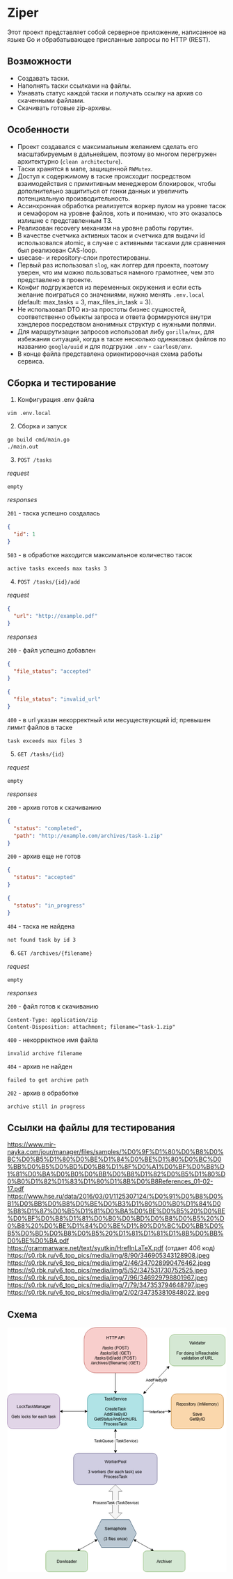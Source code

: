 # Ziper

Этот проект представляет собой серверное приложение, написанное на языке Go и обрабатывающее присланные запросы по HTTP (REST).

## Возможности

- Создавать таски.
- Наполнять таски ссылками на файлы.
- Узнавать статус каждой таски и получать ссылку на архив со скаченными файлами.
- Скачивать готовые zip-архивы.

## Особенности

- Проект создавался с максимальным желанием сделать его масштабируемым в дальнейшем, поэтому во многом перегружен архитектурно (`clean architecture`). 
- Таски хранятся в мапе, защищенной `RWMutex`. 
- Доступ к содержимому в таске происходит посредством взаимодействия с примитивным менеджером блокировок, чтобы дополнительно защититься от гонки данных и увеличить потенциальную производительность.
- Ассинхронная обработка реализуется воркер пулом на уровне тасок и семафором на уровне файлов, хоть и понимаю, что это оказалось излишне с представленным ТЗ.
- Реализован recovery механизм на уровне работы горутин.
- В качестве счетчика активных тасок и счетчика для выдачи id использовался atomic, в случае с активными тасками для сравнения был реализован CAS-loop.
- usecase- и repository-слои протестированы.
- Первый раз использовал `slog`, как логгер для проекта, поэтому уверен, что им можно пользоваться намного грамотнее, чем это представлено в проекте.
- Конфиг подгружается из переменных окружения и если есть желание поиграться со значениями, нужно менять `.env.local` (default: max_tasks = 3, max_files_in_task = 3).
- Не использовал DTO из-за простоты бизнес сущностей, соответственно объекты запроса и ответа формируются внутри хэндлеров посредством анонимных структур с нужными полями.
- Для маршрутизации запросов использовал либу `gorilla/mux`, для избежания ситуаций, когда в таске несколько одинаковых файлов по названию `google/uuid` и для подгрузки `.env` - `caarlos0/env`.
- В конце файла представлена ориентировочная схема работы сервиса.

## Сборка и тестирование

1. Конфигурация .env файла

```shell
vim .env.local
```

2. Сборка и запуск

```shell
go build cmd/main.go
./main.out
```

3. `POST /tasks`

_request_
```
empty
```

_responses_

`201` - таска успешно создалась

```json
{
  "id": 1
}
```

`503` - в обработке находится максимальное количество тасок

```
active tasks exceeds max tasks 3
```

4. `POST /tasks/{id}/add`

_request_
```json
{
  "url": "http://example.pdf"
}
```

_responses_

`200` - файл успешно добавлен

```json
{
  "file_status": "accepted"
}
```
```json
{
  "file_status": "invalid_url"
}
```

`400` - в url указан некорректный или несуществующий id; превышен лимит файлов в таске

```
task exceeds max files 3
```

5. `GET /tasks/{id}`

_request_

```
empty
```

_responses_

`200` - архив готов к скачиванию

```json
{
  "status": "completed",
  "path": "http://example.com/archives/task-1.zip"
}
```

`200` - архив еще не готов

```json
{
  "status": "accepted"
}
```
```json
{
  "status": "in_progress"
}
```

`404` - таска не найдена

```
not found task by id 3
```

6. `GET /archives/{filename}`

_request_

```
empty
```

_responses_

`200` - файл готов к скачиванию

```
Content-Type: application/zip
Content-Disposition: attachment; filename="task-1.zip"
```

`400` - некорректное имя файла

```
invalid archive filename
```

`404` - архив не найден

```
failed to get archive path
```

`202` - архив в обработке 

```
archive still in progress
```

## Ссылки на файлы для тестирования

https://www.mir-nayka.com/jour/manager/files/samples/%D0%9F%D1%80%D0%B8%D0%BC%D0%B5%D1%80%D0%BE%D1%84%D0%BE%D1%80%D0%BC%D0%BB%D0%B5%D0%BD%D0%B8%D1%8F%D0%A1%D0%BF%D0%B8%D1%81%D0%BA%D0%B0%D0%BB%D0%B8%D1%82%D0%B5%D1%80%D0%B0%D1%82%D1%83%D1%80%D1%8B%D0%B8References_01-02-17.pdf \
https://www.hse.ru/data/2016/03/01/1125307124/%D0%91%D0%B8%D0%B1%D0%BB%D0%B8%D0%BE%D0%B3%D1%80%D0%B0%D1%84%D0%B8%D1%87%D0%B5%D1%81%D0%BA%D0%BE%D0%B5%20%D0%BE%D0%BF%D0%B8%D1%81%D0%B0%D0%BD%D0%B8%D0%B5%20%D0%B8%20%D0%BE%D1%84%D0%BE%D1%80%D0%BC%D0%BB%D0%B5%D0%BD%D0%B8%D0%B5%20%D1%81%D1%81%D1%8B%D0%BB%D0%BE%D0%BA.pdf \
https://grammarware.net/text/syutkin/HrefInLaTeX.pdf (отдает 406 код) \
https://s0.rbk.ru/v6_top_pics/media/img/8/90/346905343128908.jpeg \
https://s0.rbk.ru/v6_top_pics/media/img/2/46/347028990476462.jpeg \
https://s0.rbk.ru/v6_top_pics/media/img/5/52/347531730752525.jpeg \
https://s0.rbk.ru/v6_top_pics/media/img/7/96/346929798801967.jpeg \
https://s0.rbk.ru/v6_top_pics/media/img/7/79/347353794648797.jpeg \
https://s0.rbk.ru/v6_top_pics/media/img/2/02/347353810848022.jpeg 

## Схема

![Схема](md/scheme.png)